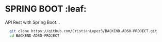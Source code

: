 # SPRING BOOT :leaf:

API Rest with Spring Boot...


```sh
  git clone https://github.com/CristianLopez3/BACKEND-ADSO-PROJECT.git
  cd BACKEND-ADSO-PROJECT 
```


